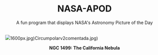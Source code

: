 <div align="center">
  <h1>
    NASA-APOD
  </h1>
</div>
  
<div align="center">
  A fun program that displays NASA's Astronomy Picture of the Day
</div>

<br>

![](https://apod.nasa.gov/apod/image/2312/CalNeb_Powell_3923.jpg)1600px.jpg)Circumpolarv2comentada.jpg)

<p align = "center">
  <b>NGC 1499: The California Nebula</b>
</p>
